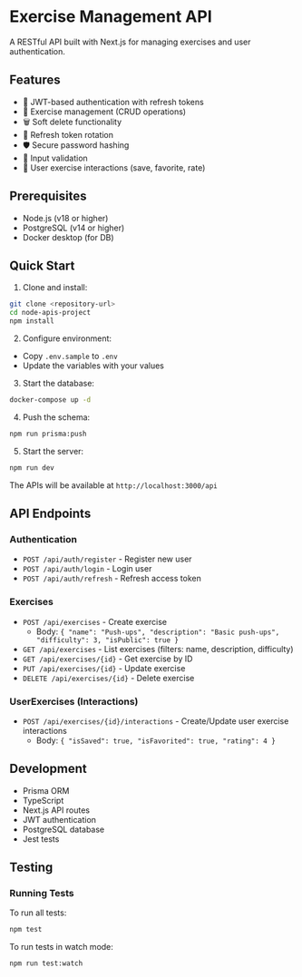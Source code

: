 # Exercise Management API

A RESTful API built with Next.js for managing exercises and user authentication.

## Features

- 🔐 JWT-based authentication with refresh tokens
- 💪 Exercise management (CRUD operations)
- 🗑️ Soft delete functionality
- 🔄 Refresh token rotation
- 🛡️ Secure password hashing
- 📝 Input validation
- 👥 User exercise interactions (save, favorite, rate)

## Prerequisites

- Node.js (v18 or higher)
- PostgreSQL (v14 or higher)
- Docker desktop (for DB)

## Quick Start

1. Clone and install:
```bash
git clone <repository-url>
cd node-apis-project
npm install
```

2. Configure environment:
- Copy `.env.sample` to `.env`
- Update the variables with your values

3. Start the database:
```bash
docker-compose up -d
```

4. Push the schema:
```bash
npm run prisma:push
```

5. Start the server:
```bash
npm run dev
```

The APIs will be available at `http://localhost:3000/api`

## API Endpoints

### Authentication

- `POST /api/auth/register` - Register new user
- `POST /api/auth/login` - Login user
- `POST /api/auth/refresh` - Refresh access token

### Exercises

- `POST /api/exercises` - Create exercise
  - Body: `{ "name": "Push-ups", "description": "Basic push-ups", "difficulty": 3, "isPublic": true }`
- `GET /api/exercises` - List exercises (filters: name, description, difficulty)
- `GET /api/exercises/{id}` - Get exercise by ID
- `PUT /api/exercises/{id}` - Update exercise
- `DELETE /api/exercises/{id}` - Delete exercise

### UserExercises (Interactions)

- `POST /api/exercises/{id}/interactions` - Create/Update user exercise interactions
  - Body: `{ "isSaved": true, "isFavorited": true, "rating": 4 }`

## Development

- Prisma ORM
- TypeScript
- Next.js API routes
- JWT authentication
- PostgreSQL database
- Jest tests

## Testing

### Running Tests

To run all tests:
```bash
npm test
```

To run tests in watch mode:
```bash
npm run test:watch
```
